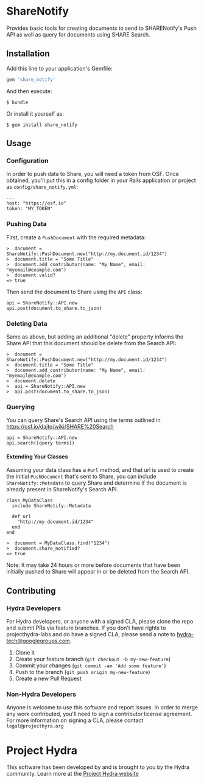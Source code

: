 # ShareNotify

Provides basic tools for creating documents to send to SHARENotify's Push API as well as query for documents
using SHARE Search.

## Installation

Add this line to your application's Gemfile:

```ruby
gem 'share_notify'
```

And then execute:

    $ bundle

Or install it yourself as:

    $ gem install share_notify

## Usage

### Configuration

In order to push data to Share, you will need a token from OSF. Once obtained, you'll put this in a config folder
in your Rails application or project as `config/share_notify.yml`:

    ---
    host: "https://osf.io"
    token: "MY_TOKEN"

### Pushing Data

First, create a `PushDocument` with the required metadata:

    >  document = ShareNotify::PushDocument.new("http://my.document.id/1234")
    >  document.title = "Some Title"
    >  document.add_contributor(name: "My Name", email: "myemail@example.com")
    >  document.valid?
    => true

Then send the document to Share using the `API` class:

    api = ShareNotify::API.new
    api.post(document.to_share.to_json)

### Deleting Data

Same as above, but adding an additional "delete" property informs the Share API that this
document should be delete from the Search API:

    >  document = ShareNotify::PushDocument.new("http://my.document.id/1234")
    >  document.title = "Some Title"
    >  document.add_contributor(name: "My Name", email: "myemail@example.com")
    >  document.delete
    >  api = ShareNotify::API.new
    >  api.post(document.to_share.to_json)

### Querying

You can query Share's Search API using the terms outlined in <https://osf.io/dajtq/wiki/SHARE%20Search>

    api = ShareNotify::API.new
    api.search([query terms])

#### Extending Your Classes

Assuming your data class has a `#url` method, and that url is used to create the initial `PushDocument`
that's sent to Share, you can include `ShareNotify::Metadata` to query Share and determine 
if the document is already present in ShareNotify's Search API.

    class MyDataClass
      include ShareNotify::Metadata

      def url
        "http://my.document.id/1234"
      end
    end

    >  document = MyDataClass.find("1234")
    >  document.share_notified?
    => true

Note: It may take 24 hours or more before documents that have been initially pushed to Share will appear
in or be deleted from the Search API.

## Contributing

### Hydra Developers

For Hydra developers, or anyone with a signed CLA, please clone the repo and submit PRs via
feature branches. If you don't have rights to projecthydra-labs and do have a signed
CLA, please send a note to hydra-tech@googlegroups.com.

1. Clone it
2. Create your feature branch (`git checkout -b my-new-feature`)
3. Commit your changes (`git commit -am 'Add some feature'`)
4. Push to the branch (`git push origin my-new-feature`)
5. Create a new Pull Request

### Non-Hydra Developers

Anyone is welcome to use this software and report issues.
In order to merge any work contributed, you'll need to sign a contributor license agreement.
For more information on signing a CLA, please contact `legal@projecthyra.org`
# Project Hydra
This software has been developed by and is brought to you by the Hydra community.  Learn more at the
[Project Hydra website](http://projecthydra.org)
